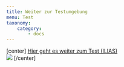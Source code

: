 ```yaml
---
title: Weiter zur Testumgebung
menu: Test
taxonomy:
    category:
        - docs
---
```

[center]
[Hier geht es weiter zum Test (ILIAS)<br> ![](/images/test.png)](https://www.opengeoedu.de/test-gis)
[/center]
